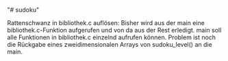 "# sudoku" 

Rattenschwanz in bibliothek.c auflösen:
    Bisher wird aus der main eine bibliothek.c-Funktion aufgerufen und von da aus der Rest erledigt.
    main soll alle Funktionen in bibliothek.c einzelnd aufrufen können.
    Problem ist noch die Rückgabe eines zweidimensionalen Arrays von sudoku_level() an die main.
    
